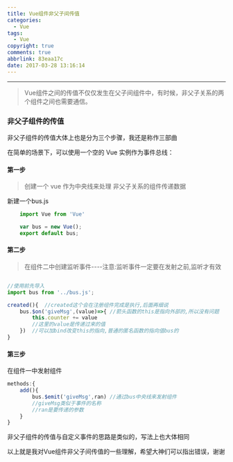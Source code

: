```yaml
---
title: Vue组件非父子间传值
categories:
  - Vue
tags:
  - Vue
copyright: true
comments: true
abbrlink: 83eaa17c
date: 2017-03-28 13:16:14
---
```


<hr style='filter:progid:DXImageTransform.Microsoft.Glow(color=#FF0000,strength=10)' color='#FF0000' size='1' />

> Vue组件之间的传值不仅仅发生在父子间组件中，有时候，非父子关系的两个组件之间也需要通信。

<!--more-->

### 非父子组件的传值

非父子组件的传值大体上也是分为三个步骤，我还是称作三部曲

在简单的场景下，可以使用一个空的 Vue 实例作为事件总线：

#### 第一步

>创建一个 vue 作为中央线来处理 非父子关系的组件传递数据

新建一个bus.js

```javascript
	import Vue from 'Vue'

	var bus = new Vue();
	export default bus;

```

#### 第二步

>在组件二中创建监听事件----注意:监听事件一定要在发射之前,监听才有效

```javascript

//使用前先导入
import bus from '../bus.js';

created(){	//created这个会在注册组件完成是执行,后面再细说
	bus.$on('giveMsg',(value)=>{ //箭头函数的this是指向外部的,所以没有问题
		this.counter += value
		//这里的value是传递过来的值
	})	//可以加bind改变this的指向,普通的匿名函数的指向值bus的
}
```

#### 第三步

在组件一中发射组件

```javascript
methods:{
	add(){
		bus.$emit('giveMsg',ran) //通过bus中央线来发射组件
		//giveMsg类似于事件的名称
		//ran是要传递的参数
	}
}
```

非父子组件的传值与自定义事件的思路是类似的，写法上也大体相同


以上就是我对Vue组件非父子间传值的一些理解，希望大神们可以指出错误，谢谢
